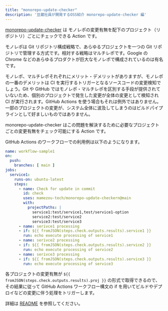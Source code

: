 ```yaml
---
title: "monorepo-update-checker"
description: '豆蔵社員が開発するOSS紹介 monorepo-update-checker 編'
---
```


[monorepo-update-checker](https://github.com/mamezou-tech/monorepo-update-checker) は モノレポの変更有無を配下のプロジェクト（リポジトリ）ごとにチェックできる Action です。

モノレポは Git リポジトリ構成戦略で、あらゆるプロジェクトを一つの Git リポジトリで管理する方式です。相対する戦略はマルチレポです。Google の Chrome などのあらゆるプロダクトが巨大なモノレポで構成されているのは有名です。

モノレポ、マルチレポそれぞれにメリット・デメリットがありますが、モノレポの一番のデメリットは CI を実行するトリガーとなるソースコードの変更検知でしょう。Git や GitHub ではモノレポ・マルチレポを区別する手段が提供されていないため、個別のプロジェクトで発生した変更が全体の変更として検知され CI が実行されます。GitHub Actions を使う場合もそれは例外ではありません。一部のプロジェクトの変更が、システム全体に波及してしまうのはビルドパイプラインとして好ましいものではありません。

monorepo-update-checker はこの問題を解決するために必要なプロジェクトごとの変更有無をチェック可能にする Action です。

GitHub Actions のワークフローでの利用例は以下のようになります。

```yaml
name: workflow-sample1
on:
  push:
    branches: [ main ]
jobs:
  service1:
    runs-on: ubuntu-latest
    steps:
      - name: Check for update in commit
        id: check
        uses: mamezou-tech/monorepo-update-checkern@main
        with:
          projectPaths: |
            service1:test/service1,test/service1-option
            service2:test/service2
            service3:test/service3
      - name: serivce1 processing
      - if: ${{ fromJSON(steps.check.outputs.results).service1 }}
        run: echo execute processing of service1
      - name: serivce2 processing
      - if: ${{ fromJSON(steps.check.outputs.results).service2 }}
        run: echo execute processing of service2
      - name: serivce3 processing
      - if: ${{ fromJSON(steps.check.outputs.results).service3 }}
        run: echo execute processing of service3
```

各プロジェクトの変更有無が `${{ fromJSON(steps.check.outputs.results).proj }}` の形式で取得できるので、その結果に従って GitHub Actions ワークフロー構文の if を用いてビルドやデプロイなどの変更に伴う処理をトリガーします。

詳細は [README](https://github.com/mamezou-tech/monorepo-update-checker/blob/main/README.md) を参照してください。
